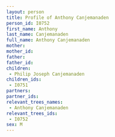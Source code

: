 ```yaml
---
layout: person
title: Profile of Anthony Canjemanaden
person_id: I0752
first_name: Anthony
last_name: Canjemanaden
full_name: Anthony Canjemanaden
mother: 
mother_id: 
father: 
father_id: 
children:
 - Philip Joseph Canjemanaden
children_ids:
 - I0751
partners:
partner_ids:
relevant_trees_names:
 - Anthony Canjemanaden
relevant_trees_ids:
 - I0752
sex: M
---
```


